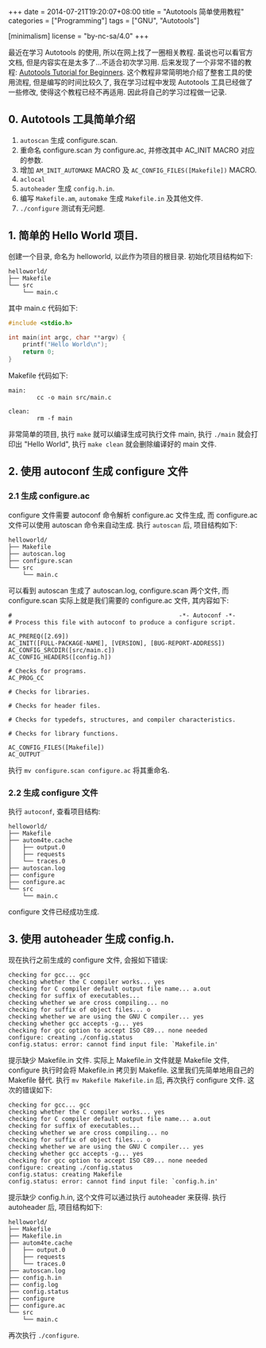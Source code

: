+++
date = 2014-07-21T19:20:07+08:00
title = "Autotools 简单使用教程"
categories = ["Programming"]
tags = ["GNU", "Autotools"]

[minimalism]
    license = "by-nc-sa/4.0"
+++

最近在学习 Autotools 的使用, 所以在网上找了一圈相关教程. 虽说也可以看官方文档, 但是内容实在是太多了...不适合初次学习用. 后来发现了一个非常不错的教程: [Autotools Tutorial for Beginners](http://markuskimius.wikidot.com/programming:tut:autotools). 这个教程非常简明地介绍了整套工具的使用流程, 但是编写的时间比较久了, 我在学习过程中发现 Autotools 工具已经做了一些修改, 使得这个教程已经不再适用. 因此将自己的学习过程做一记录.

## 0. Autotools 工具简单介绍

1. `autoscan` 生成 configure.scan.
2. 重命名 configure.scan 为 configure.ac, 并修改其中 AC_INIT MACRO 对应的参数.
3. 增加 `AM_INIT_AUTOMAKE` MACRO 及 `AC_CONFIG_FILES([Makefile])` MACRO.
4. `aclocal`
5. `autoheader` 生成 `config.h.in`.
6. 编写 `Makefile.am`, `automake` 生成 `Makefile.in` 及其他文件.
7. `./configure` 测试有无问题.

## 1. 简单的 Hello World 项目.

创建一个目录, 命名为 helloworld, 以此作为项目的根目录. 初始化项目结构如下:

```
helloworld/
├── Makefile
└── src
    └── main.c
```

其中 main.c 代码如下:

``` c
#include <stdio.h>

int main(int argc, char **argv) {
    printf("Hello World\n");
    return 0;
}
```

Makefile 代码如下:

```
main:
        cc -o main src/main.c

clean:
        rm -f main
```

非常简单的项目, 执行 `make` 就可以编译生成可执行文件 main, 执行 `./main` 就会打印出 "Hello World", 执行 `make clean` 就会删除编译好的 main 文件.

## 2. 使用 autoconf 生成 configure 文件

### 2.1 生成 configure.ac

configure 文件需要 autoconf 命令解析 configure.ac 文件生成, 而 configure.ac 文件可以使用 autoscan 命令来自动生成. 执行 `autoscan` 后, 项目结构如下:

```
helloworld/
├── Makefile
├── autoscan.log
├── configure.scan
└── src
    └── main.c
```

可以看到 autoscan 生成了 autoscan.log, configure.scan 两个文件, 而 configure.scan 实际上就是我们需要的 configure.ac 文件, 其内容如下:

```
#                                               -*- Autoconf -*-
# Process this file with autoconf to produce a configure script.

AC_PREREQ([2.69])
AC_INIT([FULL-PACKAGE-NAME], [VERSION], [BUG-REPORT-ADDRESS])
AC_CONFIG_SRCDIR([src/main.c])
AC_CONFIG_HEADERS([config.h])

# Checks for programs.
AC_PROG_CC

# Checks for libraries.

# Checks for header files.

# Checks for typedefs, structures, and compiler characteristics.

# Checks for library functions.

AC_CONFIG_FILES([Makefile])
AC_OUTPUT
```

执行 `mv configure.scan configure.ac` 将其重命名.

### 2.2 生成 configure 文件

执行 `autoconf`, 查看项目结构:

```
helloworld/
├── Makefile
├── autom4te.cache
│   ├── output.0
│   ├── requests
│   └── traces.0
├── autoscan.log
├── configure
├── configure.ac
└── src
    └── main.c
```

configure 文件已经成功生成.

## 3. 使用 autoheader 生成 config.h.

现在执行之前生成的 configure 文件, 会报如下错误:

```
checking for gcc... gcc
checking whether the C compiler works... yes
checking for C compiler default output file name... a.out
checking for suffix of executables...
checking whether we are cross compiling... no
checking for suffix of object files... o
checking whether we are using the GNU C compiler... yes
checking whether gcc accepts -g... yes
checking for gcc option to accept ISO C89... none needed
configure: creating ./config.status
config.status: error: cannot find input file: `Makefile.in'
```

提示缺少 Makefile.in 文件. 实际上 Makefile.in 文件就是 Makefile 文件, configure 执行时会将 Makefile.in 拷贝到 Makefile. 这里我们先简单地用自己的 Makefile 替代. 执行 `mv Makefile Makefile.in` 后, 再次执行 configure 文件. 这次的错误如下:

```
checking for gcc... gcc
checking whether the C compiler works... yes
checking for C compiler default output file name... a.out
checking for suffix of executables...
checking whether we are cross compiling... no
checking for suffix of object files... o
checking whether we are using the GNU C compiler... yes
checking whether gcc accepts -g... yes
checking for gcc option to accept ISO C89... none needed
configure: creating ./config.status
config.status: creating Makefile
config.status: error: cannot find input file: `config.h.in'
```

提示缺少 config.h.in, 这个文件可以通过执行 autoheader 来获得. 执行 autoheader 后, 项目结构如下:

```
helloworld/
├── Makefile
├── Makefile.in
├── autom4te.cache
│   ├── output.0
│   ├── requests
│   └── traces.0
├── autoscan.log
├── config.h.in
├── config.log
├── config.status
├── configure
├── configure.ac
└── src
    └── main.c
```

再次执行 `./configure`.
